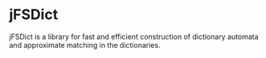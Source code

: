 # jFSDict
jFSDict is a library for fast and efficient construction of dictionary automata and approximate matching in the dictionaries.

